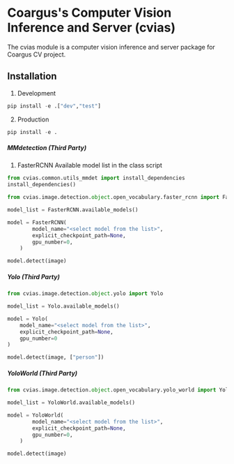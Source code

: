 # Coargus's Computer Vision Inference and Server (cvias)

The cvias module is a computer vision inference and server package for Coargus CV project.

## Installation

1. Development

```python
pip install -e .["dev","test"]
```

2. Production

```python
pip install -e .
```

##### MMdetection (Third Party)

1. FasterRCNN
Available model list in the class script

```python
from cvias.common.utils_mmdet import install_dependencies
install_dependencies()

from cvias.image.detection.object.open_vocabulary.faster_rcnn import FasterRCNN

model_list = FasterRCNN.available_models()

model = FasterRCNN(
        model_name="<select model from the list>",
        explicit_checkpoint_path=None,
        gpu_number=0,
    )

model.detect(image)
```

##### Yolo (Third Party)

```python
from cvias.image.detection.object.yolo import Yolo

model_list = Yolo.available_models()

model = Yolo(
    model_name="<select model from the list>",
    explicit_checkpoint_path=None, 
    gpu_number=0
)

model.detect(image, ["person"])
```

##### YoloWorld (Third Party)

```python
from cvias.image.detection.object.open_vocabulary.yolo_world import YoloWorld

model_list = YoloWorld.available_models()

model = YoloWorld(
        model_name="<select model from the list>",
        explicit_checkpoint_path=None,
        gpu_number=0,
    )

model.detect(image)
```
